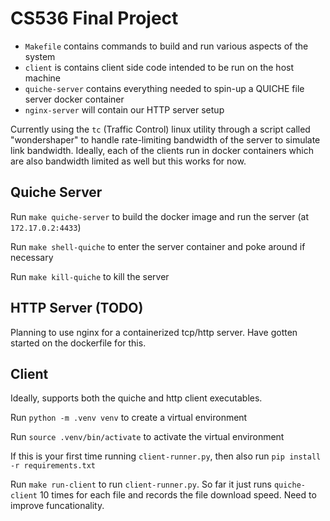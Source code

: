 # CS536 Final Project

- `Makefile` contains commands to build and run various aspects of the system
- `client` is contains client side code intended to be run on the host machine
- `quiche-server` contains everything needed to spin-up a QUICHE file server docker container
- `nginx-server` will contain our HTTP server setup

Currently using the `tc` (Traffic Control) linux utility through a script called "wondershaper" to handle rate-limiting bandwidth of the server to simulate link bandwidth. Ideally, each of the clients run in docker containers which are also bandwidth limited as well but this works for now.

## Quiche Server
Run 
```make quiche-server``` 
to build the docker image and run the server (at `172.17.0.2:4433`)

Run
```make shell-quiche```
to enter the server container and poke around if necessary

Run 
```make kill-quiche```
to kill the server

## HTTP Server (TODO)
Planning to use nginx for a containerized tcp/http server. Have gotten started on the dockerfile for this.

## Client

Ideally, supports both the quiche and http client executables.

Run
```python -m .venv venv```
to create a virtual environment

Run
```source .venv/bin/activate```
to activate the virtual environment

If this is your first time running `client-runner.py`, then also run 
```pip install -r requirements.txt```

Run 
```make run-client```
to run `client-runner.py`. So far it just runs `quiche-client` 10 times for each file and records the file download speed. Need to improve funcationality.

